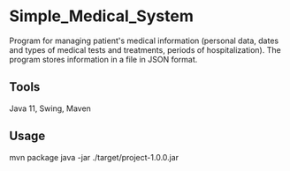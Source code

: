 # Simple_Medical_System
Program for managing patient's medical information (personal data, dates and types of medical tests and treatments, periods of hospitalization). The program stores information in a file in JSON format.

## Tools
Java 11, Swing, Maven

## Usage
mvn package
java -jar ./target/project-1.0.0.jar
